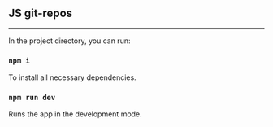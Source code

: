 ## JS git-repos

---

In the project directory, you can run:

### `npm i`

To install all necessary dependencies.

### `npm run dev`

Runs the app in the development mode.
